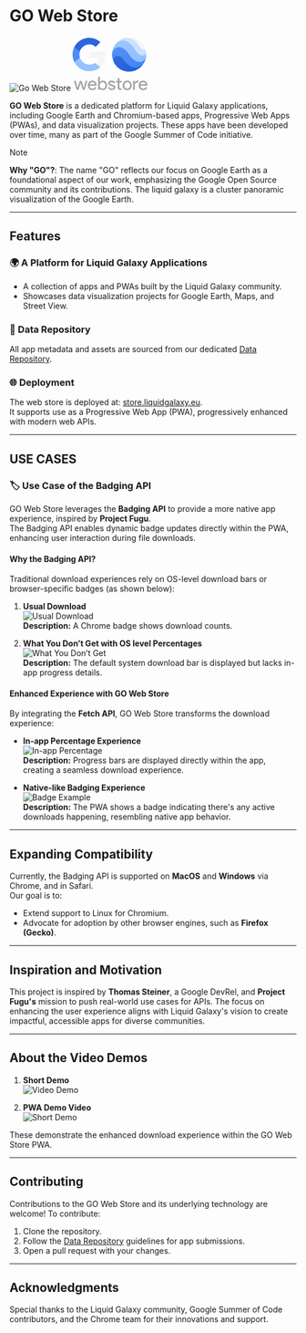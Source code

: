 # GO Web Store  

![Go Web Store](https://github.com/user-attachments/assets/d72b2ee6-9147-4eb8-a484-dd62957dad08)<svg width="136" height="96" viewBox="0 0 68 48" fill="none" xmlns="http://www.w3.org/2000/svg">
<path d="M14.4453 39.16L11.9173 47H10.4133L8.46131 40.984L6.52531 47H5.03731L2.50931 39.16H4.04531L5.78931 45.08H5.80531L7.74131 39.16H9.26131L11.1973 45.08H11.2133L12.9413 39.16H14.4453ZM18.7676 47.256C17.6156 47.256 16.6662 46.8613 15.9196 46.072C15.1729 45.2827 14.7996 44.2853 14.7996 43.08C14.7996 41.8853 15.1622 40.8933 15.8876 40.104C16.6129 39.304 17.5409 38.904 18.6716 38.904C19.8342 38.904 20.7569 39.2827 21.4396 40.04C22.1329 40.7867 22.4796 41.8373 22.4796 43.192L22.4636 43.352H16.3036C16.3249 44.12 16.5809 44.7387 17.0716 45.208C17.5622 45.6773 18.1489 45.912 18.8316 45.912C19.7702 45.912 20.5062 45.4427 21.0396 44.504L22.3516 45.144C21.9996 45.8053 21.5089 46.3227 20.8796 46.696C20.2609 47.0693 19.5569 47.256 18.7676 47.256ZM16.4156 42.136H20.9116C20.8689 41.592 20.6449 41.144 20.2396 40.792C19.8449 40.4293 19.3116 40.248 18.6396 40.248C18.0849 40.248 17.6049 40.4187 17.1996 40.76C16.8049 41.1013 16.5436 41.56 16.4156 42.136ZM27.9697 47.256C27.3937 47.256 26.8657 47.1333 26.3857 46.888C25.9164 46.6427 25.5537 46.3173 25.2977 45.912H25.2337V47H23.8257V35.544H25.2977V39.16L25.2337 40.248H25.2977C25.5537 39.8427 25.9164 39.5173 26.3857 39.272C26.8657 39.0267 27.3937 38.904 27.9697 38.904C29.0044 38.904 29.879 39.3093 30.5937 40.12C31.3297 40.9413 31.6977 41.928 31.6977 43.08C31.6977 44.2427 31.3297 45.2293 30.5937 46.04C29.879 46.8507 29.0044 47.256 27.9697 47.256ZM27.7297 45.912C28.4337 45.912 29.0257 45.6453 29.5057 45.112C29.9857 44.5893 30.2257 43.912 30.2257 43.08C30.2257 42.2587 29.9857 41.5813 29.5057 41.048C29.0257 40.5147 28.4337 40.248 27.7297 40.248C27.015 40.248 26.4177 40.5147 25.9377 41.048C25.4684 41.5813 25.2337 42.2587 25.2337 43.08C25.2337 43.912 25.4684 44.5947 25.9377 45.128C26.4177 45.6507 27.015 45.912 27.7297 45.912ZM38.9663 44.824C38.9663 45.5067 38.6676 46.0827 38.0703 46.552C37.473 47.0213 36.721 47.256 35.8143 47.256C35.025 47.256 34.3316 47.0533 33.7343 46.648C33.137 46.232 32.7103 45.688 32.4543 45.016L33.7663 44.456C33.9583 44.9253 34.2356 45.2933 34.5983 45.56C34.9716 45.816 35.377 45.944 35.8143 45.944C36.2836 45.944 36.673 45.8427 36.9823 45.64C37.3023 45.4373 37.4623 45.1973 37.4623 44.92C37.4623 44.4187 37.0783 44.0507 36.3103 43.816L34.9663 43.48C33.441 43.096 32.6783 42.36 32.6783 41.272C32.6783 40.5573 32.9663 39.9867 33.5423 39.56C34.129 39.1227 34.8756 38.904 35.7823 38.904C36.4756 38.904 37.0996 39.0693 37.6543 39.4C38.2196 39.7307 38.6143 40.1733 38.8383 40.728L37.5263 41.272C37.377 40.9413 37.1316 40.6853 36.7903 40.504C36.4596 40.312 36.0863 40.216 35.6703 40.216C35.2863 40.216 34.9396 40.312 34.6303 40.504C34.3316 40.696 34.1823 40.9307 34.1823 41.208C34.1823 41.656 34.6036 41.976 35.4463 42.168L36.6303 42.472C38.1876 42.856 38.9663 43.64 38.9663 44.824ZM43.2734 47.128C42.6334 47.128 42.1001 46.9307 41.6734 46.536C41.2574 46.1413 41.0441 45.592 41.0334 44.888V40.504H39.6574V39.16H41.0334V36.76H42.5054V39.16H44.4254V40.504H42.5054V44.408C42.5054 44.9307 42.6068 45.288 42.8094 45.48C43.0121 45.6613 43.2414 45.752 43.4974 45.752C43.6148 45.752 43.7268 45.7413 43.8334 45.72C43.9508 45.688 44.0574 45.6507 44.1534 45.608L44.6174 46.92C44.2334 47.0587 43.7854 47.128 43.2734 47.128ZM45.2996 43.08C45.2996 41.8747 45.6782 40.8773 46.4356 40.088C47.2036 39.2987 48.1689 38.904 49.3316 38.904C50.4942 38.904 51.4542 39.2987 52.2116 40.088C52.9796 40.8773 53.3636 41.8747 53.3636 43.08C53.3636 44.296 52.9796 45.2933 52.2116 46.072C51.4542 46.8613 50.4942 47.256 49.3316 47.256C48.1689 47.256 47.2036 46.8613 46.4356 46.072C45.6782 45.2827 45.2996 44.2853 45.2996 43.08ZM46.7716 43.08C46.7716 43.9227 47.0169 44.6053 47.5076 45.128C47.9982 45.6507 48.6062 45.912 49.3316 45.912C50.0569 45.912 50.6649 45.6507 51.1556 45.128C51.6462 44.6053 51.8916 43.9227 51.8916 43.08C51.8916 42.248 51.6462 41.5707 51.1556 41.048C50.6542 40.5147 50.0462 40.248 49.3316 40.248C48.6169 40.248 48.0089 40.5147 47.5076 41.048C47.0169 41.5707 46.7716 42.248 46.7716 43.08ZM56.0164 47H54.5444V39.16H55.9524V40.44H56.0164C56.1658 40.024 56.4698 39.672 56.9284 39.384C57.3978 39.0853 57.8564 38.936 58.3044 38.936C58.7311 38.936 59.0938 39 59.3924 39.128L58.9444 40.552C58.7631 40.4773 58.4751 40.44 58.0804 40.44C57.5258 40.44 57.0404 40.664 56.6244 41.112C56.2191 41.56 56.0164 42.0827 56.0164 42.68V47ZM63.3926 47.256C62.2406 47.256 61.2912 46.8613 60.5446 46.072C59.7979 45.2827 59.4246 44.2853 59.4246 43.08C59.4246 41.8853 59.7872 40.8933 60.5126 40.104C61.2379 39.304 62.1659 38.904 63.2966 38.904C64.4592 38.904 65.3819 39.2827 66.0646 40.04C66.7579 40.7867 67.1046 41.8373 67.1046 43.192L67.0886 43.352H60.9286C60.9499 44.12 61.2059 44.7387 61.6966 45.208C62.1872 45.6773 62.7739 45.912 63.4566 45.912C64.3952 45.912 65.1312 45.4427 65.6646 44.504L66.9766 45.144C66.6246 45.8053 66.1339 46.3227 65.5046 46.696C64.8859 47.0693 64.1819 47.256 63.3926 47.256ZM61.0406 42.136H65.5366C65.4939 41.592 65.2699 41.144 64.8646 40.792C64.4699 40.4293 63.9366 40.248 63.2646 40.248C62.7099 40.248 62.2299 40.4187 61.8246 40.76C61.4299 41.1013 61.1686 41.56 61.0406 42.136Z" fill="#A1A3A5"/>
<g clip-path="url(#clip0_45_2)">
<path d="M46.3449 19.1259C41.2313 12.3618 35.9813 17.5018 37.3517 22.2293C40.7988 29.7671 49.705 33.0839 57.2443 29.6374C59.8429 28.4494 62.0485 26.5445 63.6017 24.1466C59.6489 27.8482 52.471 27.2295 46.3449 19.1259Z" fill="#255FDB"/>
<path d="M50.9165 14.4683C43.8835 3.8032 36 9.4868 36 16.0021C35.9972 18.1598 36.4624 20.2926 37.3636 22.2532C36.4279 17.8375 41.5023 14.4325 46.2273 20.7705C53.0881 29.9733 59.821 28.3543 63.5881 24.167C64.7979 22.3102 65.5792 20.2075 65.8756 18.0114V18.0403C64.2579 23.0576 57.1193 23.8739 50.9165 14.4683Z" fill="#4285F4"/>
<path d="M55.7369 9.69641C50.5142 1.08154 43.8921 1.85696 39.4091 6.47371C37.1993 9.15694 35.9938 12.5263 36 16.0021C36.4688 9.69642 44.0966 5.30803 51 16.0021C57.1364 25.5202 64.7813 23.0405 65.8687 18.0676V18.0199C65.9639 17.3425 66.0044 16.6586 65.9898 15.9748V15.2931C63.3324 17.195 59.8381 16.4605 55.7369 9.69641Z" fill="#91BFFF"/>
<path d="M55.7727 11.2302C60.5557 18.918 64.679 16.9513 66 15.3067C65.9466 14.1576 65.7607 13.0184 65.446 11.9119C63.2165 11.9579 62.6966 11.5864 60.5029 8.24612C57.15 3.10957 52.9262 -0.358538 45.5455 2.02738C43.1541 2.96514 41.042 4.49795 39.4091 6.48053C44.4801 1.81435 50.7017 3.0806 55.7727 11.2302Z" fill="#C4E1FF"/>
<path d="M60.1756 8.90735C62.3625 12.2528 63.6937 12.4232 65.446 11.9119C63.174 3.93305 54.8629 -0.693625 46.8826 1.57794C46.4301 1.70674 45.9839 1.85672 45.5455 2.02739C52.1386 -0.051779 56.8142 3.7691 60.1756 8.90735Z" fill="#F5F5F5"/>
<path d="M51 30.9994C59.2843 30.9994 66 24.285 66 16.0022C66 7.71949 59.2843 1.005 51 1.005C42.7157 1.005 36 7.71949 36 16.0022C36 24.285 42.7157 30.9994 51 30.9994Z" fill="url(#paint0_radial_45_2)" fill-opacity="0.1"/>
<path d="M51 1.17543C59.251 1.17543 65.9531 7.83794 66 16.0874V16.0022C66 7.7195 59.2842 1.005 51 1.005C42.7157 1.005 36 7.7195 36 16.0022V16.0874C36.0469 7.83794 42.749 1.17543 51 1.17543Z" fill="white" fill-opacity="0.2"/>
<path d="M51 30.8288C42.749 30.8288 36.0469 24.1663 36 15.9168V16.002C36 24.2848 42.7157 30.9993 51 30.9993C59.2843 30.9993 66 24.2848 66 16.0021V15.9168C65.9531 24.1663 59.251 30.8288 51 30.8288Z" fill="#1A237E" fill-opacity="0.2"/>
</g>
<path d="M30.08 16.3333C30.08 15.2933 29.9867 14.2933 29.8133 13.3333H16V19.0133H23.8933C23.5467 20.84 22.5067 22.3867 20.9467 23.4267V27.12H25.7067C28.48 24.56 30.08 20.8 30.08 16.3333Z" fill="#F5F5F5"/>
<path d="M16 30.6667C19.96 30.6667 23.28 29.36 25.7067 27.12L20.9467 23.4267C19.64 24.3067 17.9733 24.84 16 24.84C12.1867 24.84 8.94668 22.2667 7.78668 18.8H2.90668V22.5867C5.32001 27.3733 10.2667 30.6667 16 30.6667Z" fill="#96C2FF"/>
<path d="M7.78665 18.7867C7.49331 17.9067 7.31998 16.9733 7.31998 16C7.31998 15.0267 7.49331 14.0933 7.78665 13.2133V9.42667H2.90665C1.90665 11.4 1.33331 13.6267 1.33331 16C1.33331 18.3733 1.90665 20.6 2.90665 22.5733L6.70665 19.6133L7.78665 18.7867Z" fill="#4E8CF5"/>
<path d="M16 7.17334C18.16 7.17334 20.08 7.92001 21.6133 9.36001L25.8133 5.16001C23.2667 2.78668 19.96 1.33334 16 1.33334C10.2667 1.33334 5.32001 4.62668 2.90668 9.42668L7.78668 13.2133C8.94668 9.74668 12.1867 7.17334 16 7.17334Z" fill="#2E65DC"/>
<defs>
<radialGradient id="paint0_radial_45_2" cx="0" cy="0" r="1" gradientUnits="userSpaceOnUse" gradientTransform="translate(40.5306 5.53492) scale(29.8023 29.7967)">
<stop stop-color="white"/>
<stop offset="1" stop-color="white" stop-opacity="0"/>
</radialGradient>
<clipPath id="clip0_45_2">
<rect width="30" height="30" fill="white" transform="translate(36 1)"/>
</clipPath>
</defs>
</svg>

**GO Web Store** is a dedicated platform for Liquid Galaxy applications, including Google Earth and Chromium-based apps, Progressive Web Apps (PWAs), and data visualization projects. These apps have been developed over time, many as part of the Google Summer of Code initiative.  

> [!NOTE]
> **Why "GO"?**: The name "GO" reflects our focus on Google Earth as a foundational aspect of our work, emphasizing the Google Open Source community and its contributions. The liquid galaxy is a cluster panoramic visualization of the Google Earth.

---

## Features  

### 🌍 A Platform for Liquid Galaxy Applications

- A collection of apps and PWAs built by the Liquid Galaxy community.  
- Showcases data visualization projects for Google Earth, Maps, and Street View.  

### 🔗 Data Repository

All app metadata and assets are sourced from our dedicated [Data Repository](https://github.com/LiquidGalaxyLAB/Data).  

### 🌐 Deployment

The web store is deployed at: [store.liquidgalaxy.eu](https://store.liquidgalaxy.eu).  
It supports use as a Progressive Web App (PWA), progressively enhanced with modern web APIs.  

---

## USE CASES

### 🏷️ Use Case of the Badging API

GO Web Store leverages the **Badging API** to provide a more native app experience, inspired by **Project Fugu**.  
The Badging API enables dynamic badge updates directly within the PWA, enhancing user interaction during file downloads.  

#### Why the Badging API?

Traditional download experiences rely on OS-level download bars or browser-specific badges (as shown below):  

1. **Usual Download**  
   ![Usual Download](https://github.com/user-attachments/assets/f7c0aa6f-2e7d-4e7a-a364-a66855d7d29e)  
   **Description:** A Chrome badge shows download counts.  

2. **What You Don’t Get with OS level Percentages**  
   ![What You Don’t Get](https://github.com/user-attachments/assets/f41f93f6-382f-4ed6-9fa4-9bc3d13aedfd)  
   **Description:** The default system download bar is displayed but lacks in-app progress details.  

#### Enhanced Experience with GO Web Store

By integrating the **Fetch API**, GO Web Store transforms the download experience:  

- **In-app Percentage Experience**  
  ![In-app Percentage](https://github.com/user-attachments/assets/cdb81b7c-1c17-4032-846f-d2da7c03707a)  
  **Description:** Progress bars are displayed directly within the app, creating a seamless download experience.  

- **Native-like Badging Experience**  
  ![Badge Example](https://github.com/user-attachments/assets/6d40f963-261f-428f-a822-d0acd38d9f2c)  
  **Description:** The PWA shows a badge indicating there's any active downloads happening, resembling native app behavior.  

---

## Expanding Compatibility  

Currently, the Badging API is supported on **MacOS** and **Windows** via Chrome, and in Safari.  
Our goal is to:  

- Extend support to Linux for Chromium.  
- Advocate for adoption by other browser engines, such as **Firefox (Gecko)**.  

---

## Inspiration and Motivation  

This project is inspired by **Thomas Steiner**, a Google DevRel, and **Project Fugu's** mission to push real-world use cases for APIs. The focus on enhancing the user experience aligns with Liquid Galaxy's vision to create impactful, accessible apps for diverse communities.  

---

## About the Video Demos  

1. **Short Demo**  
   ![Video Demo](https://github.com/user-attachments/assets/a397559f-eabd-4d2d-bd9a-bd747b6e5594)  

2. **PWA Demo Video**  
   ![Short Demo](https://github.com/user-attachments/assets/2dee0070-8abd-4c0a-95f4-afd488e8f166)  

These demonstrate the enhanced download experience within the GO Web Store PWA.  

---

## Contributing  

Contributions to the GO Web Store and its underlying technology are welcome! To contribute:

1. Clone the repository.  
2. Follow the [Data Repository](https://github.com/LiquidGalaxyLAB/Data) guidelines for app submissions.  
3. Open a pull request with your changes.  

---

## Acknowledgments  

Special thanks to the Liquid Galaxy community, Google Summer of Code contributors, and the Chrome team for their innovations and support.  
